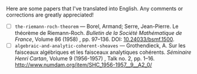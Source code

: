 Here are some papers that I've translated into English. Any comments or corrections are greatly appreciated!

- [ ] `the-riemann-roch-theorem` — Borel, Armand; Serre, Jean-Pierre. Le théorème de Riemann-Roch. _Bulletin de la Société Mathématique de France_, Volume 86 (1958) , pp. 97–136. DOI: [10.24033/bsmf.1500](https://www.doi.org/10.24033/bsmf.1500).
- [ ] `algebraic-and-analytic-coherent-sheaves` — Grothendieck, A. Sur les faisceaux algébriques et les faisceaux analytiques cohérents. _Séminaire Henri Cartan_, Volume 9 (1956-1957) , Talk no. 2, pp. 1–16. http://www.numdam.org/item/SHC_1956-1957__9__A2_0/
